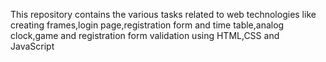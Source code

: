 This repository contains the various tasks related to web technologies like creating frames,login page,registration form and time table,analog clock,game and registration form validation using HTML,CSS and JavaScript
